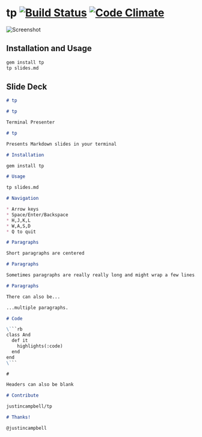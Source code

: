 # tp [![Build Status](https://secure.travis-ci.org/JustinCampbell/tp.png)](https://secure.travis-ci.org/JustinCampbell/tp) [![Code Climate](https://codeclimate.com/badge.png)](https://codeclimate.com/github/JustinCampbell/tp)

![Screenshot](http://f.cl.ly/items/0P0V2l2q381S3m3J0p0U/Screen%20Shot%202012-08-14%20at%207.52.52%20AM.png)

## Installation and Usage

```sh
gem install tp
tp slides.md
```

## Slide Deck

```md
# tp

# tp

Terminal Presenter

# tp

Presents Markdown slides in your terminal

# Installation

gem install tp

# Usage

tp slides.md

# Navigation

* Arrow keys
* Space/Enter/Backspace
* H,J,K,L
* W,A,S,D
* Q to quit

# Paragraphs

Short paragraphs are centered

# Paragraphs

Sometimes paragraphs are really really long and might wrap a few lines. It does its best to wrap them logically. Also, they stay left-aligned.

# Paragraphs

There can also be...

...multiple paragraphs.

# Code

\```rb
class And
  def it
    highlights(:code)
  end
end
\```

#

Headers can also be blank

# Contribute

justincampbell/tp

# Thanks!

@justincampbell
```


